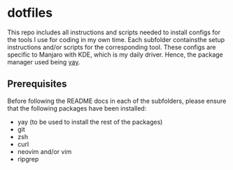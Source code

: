 # dotfiles

This repo includes all instructions and scripts needed to install configs for the tools I use for coding in my own time. Each subfolder containsthe setup instructions and/or scripts for the corresponding tool. These configs are specific to Manjaro with KDE, which is my daily driver. Hence, the package manager used being [yay](https://github.com/Jguer/yay).

## Prerequisites

Before following the README docs in each of the subfolders, please ensure that the following packages have been installed:
- yay (to be used to install the rest of the packages)
- git
- zsh
- curl
- neovim and/or vim
- ripgrep

